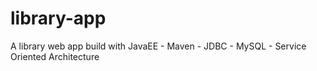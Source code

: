 # library-app
A library web app build with JavaEE - Maven - JDBC - MySQL - Service Oriented Architecture
